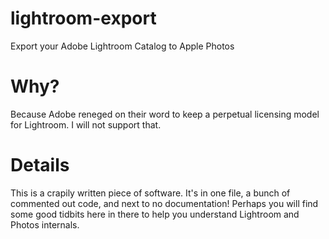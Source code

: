 # lightroom-export
Export your Adobe Lightroom Catalog to Apple Photos

# Why?

Because Adobe reneged on their word to keep a perpetual licensing model for
Lightroom.  I will not support that.

# Details

This is a crapily written piece of software.  It's in one file, a bunch of commented out code, and next to no
documentation!  Perhaps you will find some good tidbits here in there to help you understand Lightroom and Photos
internals.
